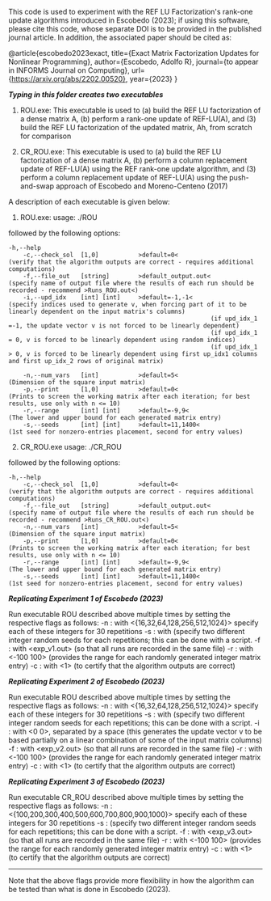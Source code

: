 This code is used to experiment with the REF LU Factorization's rank-one update algorithms introduced in Escobedo (2023); if using this software, please cite this code, whose separate DOI is to be provided in the published journal article. 
In addition, the associated paper should be cited as:

@article{escobedo2023exact,
  title={Exact Matrix Factorization Updates for Nonlinear Programming},
  author={Escobedo, Adolfo R},
  journal={to appear in INFORMS Journal on Computing},
  url={https://arxiv.org/abs/2202.00520},
  year={2023}
}

*****************************************************************Typing <make> in this folder creates two executables*****************************************************************

1) ROU.exe: This executable is used to (a) build the REF LU factorization of a dense matrix A, (b) perform a rank-one update of REF-LU(A), and (3) build the REF LU factorization of the updated matrix, Ah, from scratch for comparison

2) CR_ROU.exe: This executable is used to (a) build the REF LU factorization of a dense matrix A, (b) perform a column replacement update of REF-LU(A) using the REF rank-one update algorithm, and (3) perform a column replacement update of REF-LU(A) using the push-and-swap approach of Escobedo and Moreno-Centeno (2017)

A description of each executable is given below:

1) ROU.exe:
usage: ./ROU

followed by the following options:
    
	-h,--help
        -c,--check_sol  [1,0]           >default=0<  						(verify that the algorithm outputs are correct - requires additional computations)
        -f,--file_out   [string]        >default_output.out<					(specify name of output file where the results of each run should be recorded - recommend >Runs_ROU.out<)
        -i,--upd_idx    [int] [int]     >default=-1,-1< 					(specify indices used to generate v, when forcing part of it to be linearly dependent on the input matrix's columns)
                        									(if upd_idx_1 =-1, the update vector v is not forced to be linearly dependent)
                        									(if upd_idx_1 = 0, v is forced to be linearly dependent using random indices)
                        									(if upd_idx_1 > 0, v is forced to be linearly dependent using first up_idx1 columns and first up_idx_2 rows of original matrix)

        -n,--num_vars   [int]           >default=5<						(Dimension of the square input matrix)
        -p,--print      [1,0]           >default=0<						(Prints to screen the working matrix after each iteration; for best results, use only with n <= 10)
        -r,--range      [int] [int]     >default=-9,9<						(The lower and upper bound for each generated matrix entry)
        -s,--seeds      [int] [int]     >default=11,1400<					(1st seed for nonzero-entries placement, second for entry values)



2) CR_ROU.exe
usage: ./CR_ROU

followed by the following options:

	-h,--help
        -c,--check_sol  [1,0]           >default=0<  						(verify that the algorithm outputs are correct - requires additional computations)
        -f,--file_out   [string]        >default_output.out<					(specify name of output file where the results of each run should be recorded - recommend >Runs_CR_ROU.out<)
        -n,--num_vars   [int]           >default=5<						(Dimension of the square input matrix)
        -p,--print      [1,0]           >default=0<						(Prints to screen the working matrix after each iteration; for best results, use only with n <= 10)
        -r,--range      [int] [int]     >default=-9,9<						(The lower and upper bound for each generated matrix entry)
        -s,--seeds      [int] [int]     >default=11,1400<					(1st seed for nonzero-entries placement, second for entry values)



*****************************************************************Replicating Experiment 1 of Escobedo (2023)*****************************************************************

Run executable ROU described above multiple times by setting the respective flags as follows:
  	-n  : with <{16,32,64,128,256,512,1024}> specify each of these integers for 30 repetitions
        -s  : with <int int> (specify two different integer random seeds for each repetitions; this can be done with a script.
	-f  : with <exp_v1.out> (so that all runs are recorded in the same file)
	-r  : with <-100 100> (provides the range for each randomly generated integer matrix entry)
	-c  : with <1> (to certify that the algorithm outputs are correct) 
	 

*****************************************************************Replicating Experiment 2 of Escobedo (2023)*****************************************************************

Run executable ROU described above multiple times by setting the respective flags as follows:
  	-n  : with <{16,32,64,128,256,512,1024}> specify each of these integers for 30 repetitions
        -s  : with <int int> (specify two different integer random seeds for each repetitions; this can be done with a script.
	-i  : with <0 0>, separated by a space (this generates the update vector v to be based partially on a linear combination of some of the input matrix columns)
	-f  : with <exp_v2.out> (so that all runs are recorded in the same file)
	-r  : with <-100 100> (provides the range for each randomly generated integer matrix entry)
	-c  : with <1> (to certify that the algorithm outputs are correct) 

*****************************************************************Replicating Experiment 3 of Escobedo (2023)*****************************************************************

Run executable CR_ROU described above multiple times by setting the respective flags as follows:
  	-n  : <{100,200,300,400,500,600,700,800,900,1000}> specify each of these integers for 30 repetitions
        -s  : <int int> (specify two different integer random seeds for each repetitions; this can be done with a script.
	-f  : with <exp_v3.out> (so that all runs are recorded in the same file)
	-r  : with <-100 100> (provides the range for each randomly generated integer matrix entry)
	-c  : with <1> (to certify that the algorithm outputs are correct) 
	 

*****************************************************************
Note that the above flags provide more flexibility in how the algorithm can be tested than what is done in Escobedo (2023).
